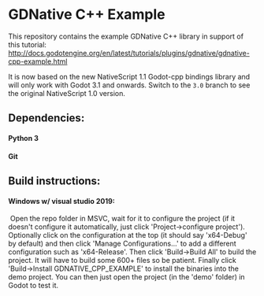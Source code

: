GDNative C++ Example
====================

This repository contains the example GDNative C++ library in support of this tutorial:
http://docs.godotengine.org/en/latest/tutorials/plugins/gdnative/gdnative-cpp-example.html

It is now based on the new NativeScript 1.1 Godot-cpp bindings library and will only work with Godot 3.1 and onwards.
Switch to the `3.0` branch to see the original NativeScript 1.0 version.

## Dependencies:

#### Python 3

#### Git

## Build instructions:

#### Windows w/ visual studio 2019:

​	Open the repo folder in MSVC, wait for it to configure the project (if it doesn't configure it automatically, just click 'Project->configure project'). Optionally click on the configuration at the top (it should say 'x64-Debug' by default) and then click 'Manage Configurations...' to add a different configuration such as 'x64-Release'. Then click 'Build->Build All' to build the project. It will have to build some 600+ files so be patient. Finally click 'Build->Install GDNATIVE_CPP_EXAMPLE' to install the binaries into the demo project. You can then just open the project (in the 'demo' folder) in Godot to test it.

